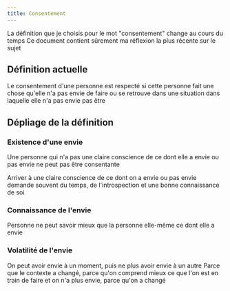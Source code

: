 ```yaml
---
title: Consentement
---
```


La définition que je choisis pour le mot "consentement" change au cours du temps
Ce document contient sûrement ma réflexion la plus récente sur le sujet


## Définition actuelle

Le consentement d'une personne est respecté si cette personne fait une chose qu'elle n'a pas envie de faire ou se retrouve dans une situation dans laquelle elle n'a pas envie pas être


## Dépliage de la définition

### Existence d'une envie

Une personne qui n'a pas une claire conscience de ce dont elle a envie ou pas envie ne peut pas être consentante

Arriver à une claire conscience de ce dont on a envie ou pas envie demande souvent du temps, de l'introspection et une bonne connaissance de soi


### Connaissance de l'envie

Personne ne peut savoir mieux que la personne elle-même ce dont elle a envie


### Volatilité de l'envie

On peut avoir envie à un moment, puis ne plus avoir envie à un autre
Parce que le contexte a changé, 
parce qu'on comprend mieux ce que l'on est en train de faire et on n'a plus envie, 
parce qu'on a changé








